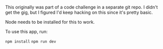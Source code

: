 This originally was part of a code challenge in a separate git repo. I didn't get the gig, but I figured I'd keep hacking on this since it's pretty basic.

Node needs to be installed for this to work.

To use this app, run: 

`npm install`
`npm run dev`